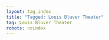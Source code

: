 ```yaml
---
layout: tag_index
title: "Tagged: Louis Bluver Theater"
tag: Louis Bluver Theater
robots: noindex
---
```

